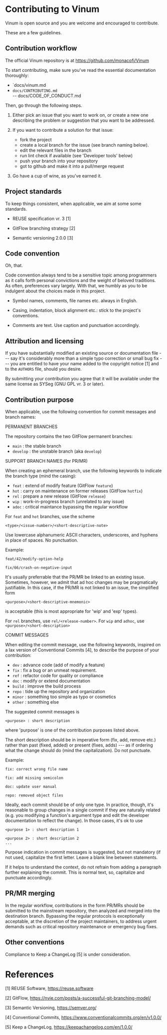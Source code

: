 # Contributing to Vinum

Vinum is open source and you are welcome and encouraged to contribute.

These are a few guidelines.

## Contribution workflow

The official Vinum repository is at https://github.com/monacofj/Vinum
  
To start contributing, make sure you've read the essential documentation
thoroughly:

   - `docs/vinum.md      
   - `docs/CONTRIBUTING.md`    
   -- docs/CODE_OF_CONDUCT.md

Then, go through the following steps.

1. Either pick an issue that you want to work on, or create a new one describing
   the problem or suggestion that you want to be addressed.

3. If you want to contribute a solution for that issue:

    * fork the project
    * create a local branch for the issue (see branch naming below).
    * edit the relevant files in the branch
    * run lint check if available (see 'Developer tools' below)
    * push your branch into your repository
    * got to github and make it into a pull/merge request

5. Go have a cup of wine, as you’ve earned it.

## Project standards

To keep things consistent, when applicable, we aim at some some standards.

- REUSE specification vr. 3 [1]

- GitFlow branching strategy [2]

- Semantic versioning 2.0.0 [3]

## Code convention

Oh, that.

Code convention always tend to be a sensitive topic among programmers as it
calls forth personal convictions and the weight of beloved traditions. As often,
preferences vary largely. With that, we humbly as you to be indulgent about the
choices made in this project.

* Symbol names, comments, file names etc. always in English.

* Casing, indentation, block alignment etc.: stick to the project's conventions.

* Comments are text. Use caption and punctuation accordingly.


## Attribution and licensing

If you have substantially modified an existing source or documentation
file --- say it's considerably more than a simple typo correction or
small bug fix --- you are entitled to have your name added to the copyright
notice [1] and to the `AUTHORS` file, should you desire.

By submitting your contribution you agree that it will be available under the
same license as SYSeg (GNU GPL vr. 3 or later).

## Contribution purpose

When applicable, use the following convention for commit messages and branch
names:

PERMANENT BRANCHES

The repository contains the two GitFlow permanent branches:

- `main`    : the stable branch 
- `develop` : the unstable branch (aka `develop`)

SUPPORT BRANCH NAMES (for PR/MR)

When creating an ephemeral branch, use the following keywords to indicate the
branch type (mind the casing):

- `feat`  : extend of modify feature (GitFlow `feature`)
- `hot`   : carry on maintenance on former releases  (GitFlow `hotfix`)
- `rel`   : prepare a new release (GitFlow `release`)
- `wip`   : work-in-progress branch (unrelated to any issue)
- `adoc`  : critical maintance bypassing the regular workflow

For `feat` and `hot` branches, use the scheme

```
<type>/<issue-number>/<short-descriptive-note>
```
Use lowercase alphanumeric ASCII characters, underscores, and hyphens in
place of spaces. No punctuation.

 Example:

```
feat/42/modify-option-help

fix/66/crash-on-negative-input
```
It's usually preferrable that the PR/MR be linked to an existing issue.
Sometimes, however, we admit that ad hoc changes may be pragmatically
justifiable. In this case, if the PR/MR is not linked to an issue,
the simplified form

`<purpose>/<short-descriptive-mnemonic>`

is acceptable (this is most appropriate for 'wip' and 'exp' types).

For `rel` branches, use `rel/<release-number>`.
For `wip` and `adhoc`, use `<purpose>/<short-description>`

COMMIT MESSAGES

When editing the commit message, use the following keywords, inspired on a 
lax version of  Conventional Commits [4], to describe the purpose of your
contribution:

- `dev`      :   advance code (add of modify a feature)
- `fix`      :   fix a bug or an unmeat requirement.
- `ref`      :   refactor code for quality or compliance
- `doc`      :   modify or extend documentation
- `build`    :   improve the build process
- `repo`     :   tide up the repository and organization
- `minor`    :   something too simple as typo or cosmetics
- `other`    :   something else

The suggested commit messages is

`<purpose> : short description`

where 'purpose' is one of the contribution purposes listed above.

The short description should be in imperative form (fix, add, remove etc.)
rather than past (fixed, added) or present (fixes, adds) --- as if ordering
what the change should do (mind the capitalization). Do not punctuate.

Example:

```
fix: correct wrong file name

fix: add missing semicolon

doc: update user manual

repo: removed object files
```

Ideally, each commit should be of only one type. In practice, though,
it's reasonable to group changes in a single commit if they are naturally
related (e.g. you modifying a function's argument type and edit the developer
documentation to reflect the change). In those cases, it's ok to use

```
<purpose 1> : short description 1

<purpose 2> : short description 2
...
```

Purpose indication in commit messages is suggested, but not mandatory (if not
used, capitalize the first letter. Leave a blank line between statements.

If it helps to understand the context, do not refrain from adding a paragraph
further explaining the commit. This is normal text, so, capitalize and
punctuate accordingly.


## PR/MR merging

In the regular workflow, contributions in the form PR/MRs should be submitted
to the mainstream repository, then analyzed and merged into the destination
branch. Bypassing the regular protocols is exceptionally acceptable, at the
discretion of the project maintainers, to address urgent demands such as
critical repository maintenance or emergency bug fixes.


## Other conventions

Compliance to Keep a ChangeLog [5] is under consideration.


# References

[1] REUSE Software, https://reuse.software

[2] GitFlow, https://nvie.com/posts/a-successful-git-branching-model/

[3] Semantic Versioning, https://semver.org/

[4] Conventional Commits, https://www.conventionalcommits.org/en/v1.0.0/

[5] Keep a ChangeLog, https://keepachangelog.com/en/1.0.0/
